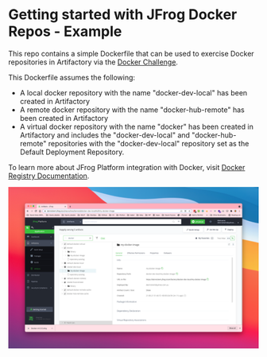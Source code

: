 # Getting started with JFrog Docker Repos - Example

This repo contains a simple Dockerfile that can be used to exercise Docker repositories in Artifactory via the [Docker Challenge](https://jfrog.com/content/docker-tshirt-challenge/). 

This Dockerfile assumes the following:
* A local docker repository with the name "docker-dev-local" has been created in Artifactory
* A remote docker repository with the name "docker-hub-remote" has been created in Artifactory
* A virtual docker repository with the name "docker" has been created in Artifactory and includes the "docker-dev-local" and "docker-hub-remote" repositories with the "docker-dev-local" repository set as the Default Deployment Repository.

To learn more about JFrog Platform integration with Docker, visit [Docker Registry Documentation](https://www.jfrog.com/confluence/display/JFROG/Docker+Registry).

![Docker Challenge](dennislwm.png)
